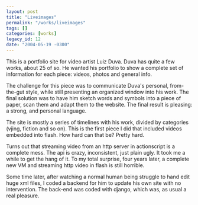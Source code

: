 ```yaml
---
layout: post
title: "Liveimages"
permalink: "/works/liveimages"
tags: []
categories: [works]
legacy_id: 12
date: "2004-05-19 -0300"
---
```

This is a portfolio site for video artist Luiz Duva.  Duva has quite a few works, about 25 of so. He wanted his portfolio to show a complete set of information for each piece:  videos, photos and general info.

The challenge for this piece was to communicate Duva's personal, from-the-gut style, while still presenting an organized window into his work. The final solution was to have him sketch words and symbols into a piece of paper, scan them and adapt them to the website. The final result is pleasing: a strong, and personal language.

The site is mostly a series of timelines with his work, divided by categories (vjing, fiction and so on). This is the first piece I did that included videos embedded into flash. How hard can that be? Pretty hard.

Turns out that streaming video from an http server in actionscript is a complete mess. The api is crazy, inconsistent, just plain ugly. It took me a while to get the hang of it. To my total surprise, four years later, a complete new VM and streaming http video in flash is still horrible. 

Some time later, after watching a normal human being struggle to hand edit huge xml files, I coded a backend for him to update his own site with no intervention. The back-end was coded with django, which was, as usual a real pleasure. 